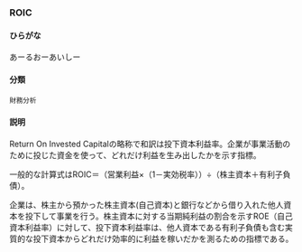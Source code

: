 <div style="display:none;">

## [あ行](securities-terms?id=あ行)
## [か行](securities-terms?id=か行)
## [さ行](securities-terms?id=さ行)
## [た行](securities-terms?id=た行)
## [な行](securities-terms?id=な行)
## [は行](securities-terms?id=は行)
## [ま行](securities-terms?id=ま行)
## [や行](securities-terms?id=や行)
## [ら行](securities-terms?id=ら行)
## [わ行](securities-terms?id=わ行)
## [英数字・記号](securities-terms?id=英数字・記号)

</div>

### ROIC

#### ひらがな

あーるおーあいしー

#### 分類

`財務分析`

#### 説明

Return On Invested Capitalの略称で和訳は投下資本利益率。企業が事業活動のために投じた資金を使って、どれだけ利益を生み出したかを示す指標。
 
 一般的な計算式はROIC＝（営業利益×（1－実効税率））÷（株主資本＋有利子負債）。
 
企業は、株主から預かった株主資本(自己資本)と銀行などから借り入れた他人資本を投下して事業を行う。株主資本に対する当期純利益の割合を示すROE（自己資本利益率）に対して、投下資本利益率は、他人資本である有利子負債も含む実質的な投下資本からどれだけ効率的に利益を稼いだかを測るための指標である。

